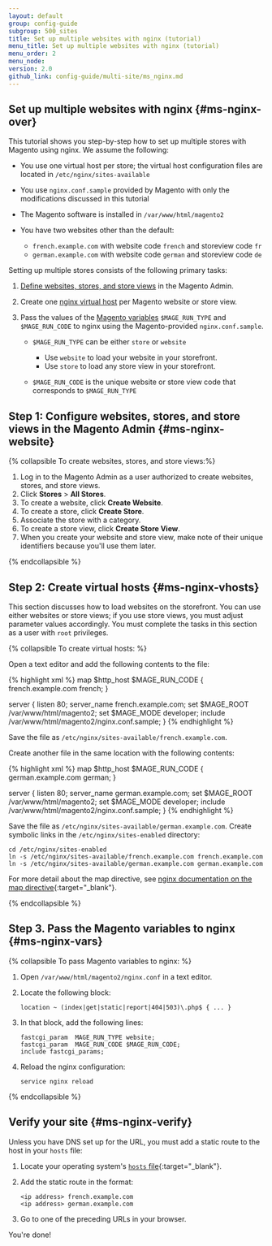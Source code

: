 ```yaml
---
layout: default
group: config-guide
subgroup: 500_sites
title: Set up multiple websites with nginx (tutorial)
menu_title: Set up multiple websites with nginx (tutorial)
menu_order: 2
menu_node: 
version: 2.0
github_link: config-guide/multi-site/ms_nginx.md
---
```


## Set up multiple websites with nginx {#ms-nginx-over}
This tutorial shows you step-by-step how to set up multiple stores with Magento using nginx. We assume the following:

*	You use one virtual host per store; the virtual host configuration files are located in `/etc/nginx/sites-available`
*	You use `nginx.conf.sample` provided by Magento with only the modifications discussed in this tutorial
*	The Magento software is installed in `/var/www/html/magento2`
*	You have two websites other than the default:

	*	`french.example.com` with website code `french` and storeview code `fr`
	*	`german.example.com` with website code `german` and storeview code `de`

Setting up multiple stores consists of the following primary tasks:

1.	[Define websites, stores, and store views](#ms-nginx-website) in the Magento Admin.
2.	Create one [nginx virtual host](#ms-nginx-vhost) per Magento website or store view.
3.	Pass the values of the [Magento variables](#ms-nginx-vars) `$MAGE_RUN_TYPE` and `$MAGE_RUN_CODE` to nginx using the Magento-provided `nginx.conf.sample`.

	*	`$MAGE_RUN_TYPE` can be either `store` or `website`

		*	Use `website` to load your website in your storefront.
		*	Use `store` to load any store view in your storefront.

	*	`$MAGE_RUN_CODE` is the unique website or store view code that corresponds to `$MAGE_RUN_TYPE`

## Step 1: Configure websites, stores, and store views in the Magento Admin {#ms-nginx-website}

{% collapsible To create websites, stores, and store views:%}

1.	Log in to the Magento Admin as a user authorized to create websites, stores, and store views.
2.	Click **Stores** > **All Stores**.
3.	To create a website, click **Create Website**.
4.	To create a store, click **Create Store**.
5.	Associate the store with a category.
6.	To create a store view, click **Create Store View**.
6.	When you create your website and store view, make note of their unique identifiers because you'll use them later.

{% endcollapsible %}

## Step 2: Create virtual hosts {#ms-nginx-vhosts}
This section discusses how to load websites on the storefront. You can use either websites or store views; if you use store views, you must adjust parameter values accordingly. You must complete the tasks in this section as a user with `root` privileges.

{% collapsible To create virtual hosts: %}

Open a text editor and add the following contents to the file:

{% highlight xml %}
map $http_host $MAGE_RUN_CODE {
   	french.example.com french;
}

server {
   	listen 80;
   	server_name french.example.com;
   	set $MAGE_ROOT /var/www/html/magento2;
   	set $MAGE_MODE developer;
   	include /var/www/html/magento2/nginx.conf.sample;
}
{% endhighlight %}

Save the file as `/etc/nginx/sites-available/french.example.com`.

Create another file in the same location with the following contents:

{% highlight xml %}
map $http_host $MAGE_RUN_CODE {
   	german.example.com german;
}

server {
   	listen 80;
   	server_name german.example.com;
   	set $MAGE_ROOT /var/www/html/magento2;
   	set $MAGE_MODE developer;
   	include /var/www/html/magento2/nginx.conf.sample;
}
{% endhighlight %}

Save the file as `/etc/nginx/sites-available/german.example.com`.
Create symbolic links in the `/etc/nginx/sites-enabled` directory:

	cd /etc/nginx/sites-enabled
	ln -s /etc/nginx/sites-available/french.example.com french.example.com
	ln -s /etc/nginx/sites-available/german.example.com german.example.com

For more detail about the map directive, see [nginx documentation on the map directive](http://nginx.org/en/docs/http/ngx_http_map_module.html#map){:target="_blank"}.

{% endcollapsible %}

## Step 3. Pass the Magento variables to nginx {#ms-nginx-vars}

{% collapsible To pass Magento variables to nginx: %}

1.	Open `/var/www/html/magento2/nginx.conf` in a text editor.
2.	Locate the following block:

		location ~ (index|get|static|report|404|503)\.php$ { ... }
3.	In that block, add the following lines:

		fastcgi_param  MAGE_RUN_TYPE website;
		fastcgi_param  MAGE_RUN_CODE $MAGE_RUN_CODE;
		include fastcgi_params;
4.	Reload the nginx configuration:

		service nginx reload

{% endcollapsible %}

## Verify your site  {#ms-nginx-verify}
Unless you have DNS set up for the URL, you must add a static route to the host in your `hosts` file:

1.	Locate your operating system's [`hosts` file](https://en.wikipedia.org/wiki/Hosts_(file)#Location_in_the_file_system){:target="_blank"}.
2.	Add the static route in the format:

		<ip address> french.example.com
		<ip address> german.example.com
3.	Go to one of the preceding URLs in your browser.

You're done!
